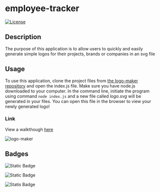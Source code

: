 # employee-tracker

[![License](https://img.shields.io/badge/License-MIT-brightgreen.svg)](LICENSE)

## Description

The purpose of this application is to allow users to quickly and easily generate simple logos for their projects, brands or companies in an svg file

## Usage

To use this application, clone the project files from [the logo-maker repository](https://github.com/Camparooni/logo-maker) and open the index.js file. Make sure you have node.js downloaded to your computer. In the command line, initiate the program using command `node index.js` and a new file called *logo.svg*  will be generated in your files. You can open this file in the browser to view your newly generated logo!

### Link

View a walkthough [here](https://drive.google.com/file/d/1l9PQpTVgfHBhU06B5X8Igm3RK1outq-4/view)

![logo-maker](./image.png)


## Badges

![Static Badge](https://img.shields.io/badge/JavaScript-323330?style=for-the-badge&logo=javascript&logoColor=F7DF1E)

![Static Badge](https://img.shields.io/badge/Node.js-43853D?style=for-the-badge&logo=node.js&logoColor=white)

![Statis Badge](https://img.shields.io/badge/MySQL-005C84?style=for-the-badge&logo=mysql&logoColor=white)
